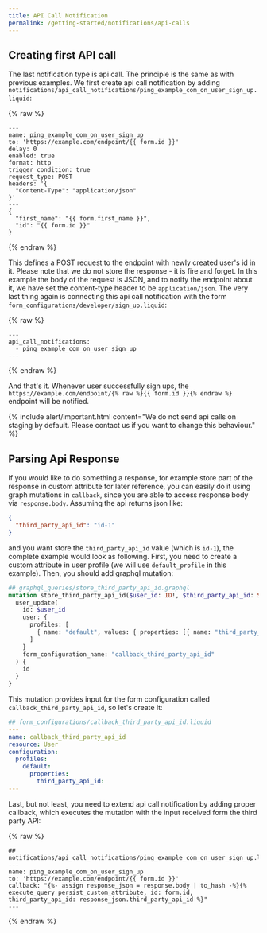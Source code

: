 ```yaml
---
title: API Call Notification
permalink: /getting-started/notifications/api-calls
---
```


## Creating first API call

The last notification type is api call. The principle is the same as with previous examples. We first create api call notification by adding `notifications/api_call_notifications/ping_example_com_on_user_sign_up.liquid`:

{% raw %}

```liquid
---
name: ping_example_com_on_user_sign_up
to: 'https://example.com/endpoint/{{ form.id }}'
delay: 0
enabled: true
format: http
trigger_condition: true
request_type: POST
headers: '{
  "Content-Type": "application/json"
}'
---
{
  "first_name": "{{ form.first_name }}",
  "id": "{{ form.id }}"
}
```

{% endraw %}

This defines a POST request to the endpoint with newly created user's id in it. Please note that we do not store the response - it is fire and forget. In this example the body of the request is JSON, and to notify the endpoint about it, we have set the content-type header to be `application/json`. The very last thing again is connecting this api call notification with the form `form_configurations/developer/sign_up.liquid`:

{% raw %}

```liquid
---
api_call_notifications:
  - ping_example_com_on_user_sign_up
---
```

{% endraw %}

And that's it. Whenever user successfully sign ups, the `https://example.com/endpoint/{% raw %}{{ form.id }}{% endraw %}` endpoint will be notified.

{% include alert/important.html content="We do not send api calls on staging by default. Please contact us if you want to change this behaviour." %}

## Parsing Api Response

If you would like to do something a response, for example store part of the response in custom attribute for later reference, you can easily do it using graph mutations in `callback`, since you are able to access response body via `response.body`. Assuming the api returns json like:

```json
{
  "third_party_api_id": "id-1"
}
```

and you want store the `third_party_api_id` value (which is `id-1`), the complete example would look as following. First, you need to create a custom attribute in user profile (we will use `default_profile` in this example). Then, you should add graphql mutation:

```graphql
## graphql_queries/store_third_party_api_id.graphql
mutation store_third_party_api_id($user_id: ID!, $third_party_api_id: String!) {
  user_update(
    id: $user_id
    user: {
      profiles: [
        { name: "default", values: { properties: [{ name: "third_party_api_id", value: $third_party_api_id }] } }
      ]
    }
    form_configuration_name: "callback_third_party_api_id"
  ) {
    id
  }
}
```

This mutation provides input for the form configuration called `callback_third_party_api_id`, so let's create it:

```yaml
## form_configurations/callback_third_party_api_id.liquid
---
name: callback_third_party_api_id
resource: User
configuration:
  profiles:
    default:
      properties:
        third_party_api_id:
---
```

Last, but not least, you need to extend api call notification by adding proper callback, which executes the mutation with the input received form the third party API:

{% raw %}

```liquid
## notifications/api_call_notifications/ping_example_com_on_user_sign_up.liquid
---
name: ping_example_com_on_user_sign_up
to: 'https://example.com/endpoint/{{ form.id }}'
callback: "{%- assign response_json = response.body | to_hash -%}{% execute_query persist_custom_attribute, id: form.id, third_party_api_id: response_json.third_party_api_id %}"
---
```
{% endraw %}
